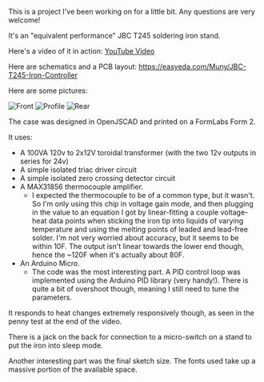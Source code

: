 This is a project I've been working on for a little bit. Any questions are very welcome!

It's an "equivalent performance" JBC T245 soldering iron stand.

Here's a video of it in action: [YouTube Video](https://www.youtube.com/watch?v=Gup-r7FQM7E)

Here are schematics and a PCB layout: https://easyeda.com/Muny/JBC-T245-Iron-Controller

Here are some pictures:

![Front](https://github.com/Muny-/DIY-JBC-T245-Station/blob/master/pics/front.jpg?raw=true)
![Profile](https://github.com/Muny-/DIY-JBC-T245-Station/blob/master/pics/profile.jpg?raw=true)
![Rear](https://github.com/Muny-/DIY-JBC-T245-Station/blob/master/pics/rear.jpg?raw=true)

The case was designed in OpenJSCAD and printed on a FormLabs Form 2.

It uses:
* A 100VA 120v to 2x12V toroidal transformer (with the two 12v outputs in series for 24v)
* A simple isolated triac driver circuit
* A simple isolated zero crossing detector circuit
* A MAX31856 thermocouple amplifier.
     * I expected the thermocouple to be of a common type, but it wasn't. So I'm only using this chip in voltage gain mode, and then plugging in the value to an equation I got by linear-fitting a couple voltage-heat data points when sticking the iron tip into liquids of varying temperature and using the melting points of leaded and lead-free solder. I'm not very worried about accuracy, but it seems to be within 10F. The output isn't linear towards the lower end though, hence the ~120F when it's actually about 80F.
* An Arduino Micro. 
    * The code was the most interesting part. A PID control loop was implemented using the Arduino PID library (very handy!). There is quite a bit of overshoot though, meaning I still need to tune the parameters. 

It responds to heat changes extremely responsively though, as seen in the penny test at the end of the video. 

There is a jack on the back for connection to a micro-switch on a stand to put the iron into sleep mode.

Another interesting part was the final sketch size. The fonts used take up a massive portion of the available space.
